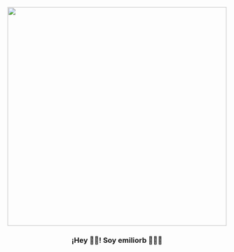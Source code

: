 <p align="center" width="300">
   <img align="center" width="500" src="https://user-images.githubusercontent.com/131729985/234175544-16dfa71c-93c7-449b-b1ec-5084e84674a5.svg" />
   <h3 align="center">¡Hey 👋🏼! Soy emiliorb 👨🏻‍💻</h3>
</p>

